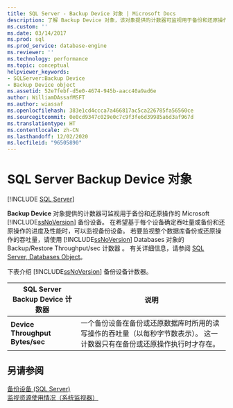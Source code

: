 ```yaml
---
title: SQL Server - Backup Device 对象 | Microsoft Docs
description: 了解 Backup Device 对象，该对象提供的计数器可监视用于备份和还原操作的 Microsoft SQL Server 备份设备。
ms.custom: ''
ms.date: 03/14/2017
ms.prod: sql
ms.prod_service: database-engine
ms.reviewer: ''
ms.technology: performance
ms.topic: conceptual
helpviewer_keywords:
- SQLServer:Backup Device
- Backup Device object
ms.assetid: 52e7febf-d5e0-4674-945b-aacc40a9ad6e
author: WilliamDAssafMSFT
ms.author: wiassaf
ms.openlocfilehash: 383e1cd4ccca7a466817ac5ca226785fa56560ce
ms.sourcegitcommit: 0e0cd9347c029e0c7c9f3fe6d39985a6d3af967d
ms.translationtype: HT
ms.contentlocale: zh-CN
ms.lasthandoff: 12/02/2020
ms.locfileid: "96505890"
---
```

# <a name="sql-server-backup-device-object"></a>SQL Server Backup Device 对象
 [!INCLUDE [SQL Server](../../includes/applies-to-version/sqlserver.md)]

  **Backup Device** 对象提供的计数器可监视用于备份和还原操作的 Microsoft [!INCLUDE[ssNoVersion](../../includes/ssnoversion-md.md)] 备份设备。 在希望基于每个设备确定吞吐量或备份和还原操作的进度及性能时，可以监视备份设备。 若要监视整个数据库备份或还原操作的吞吐量，请使用 [!INCLUDE[ssNoVersion](../../includes/ssnoversion-md.md)] Databases 对象的 Backup/Restore Throughput/sec 计数器 。 有关详细信息，请参阅 [SQL Server, Databases Object](../../relational-databases/performance-monitor/sql-server-databases-object.md)。  
  
 下表介绍 [!INCLUDE[ssNoVersion](../../includes/ssnoversion-md.md)] 备份设备计数器。  
  
|SQL Server Backup Device 计数器|说明|  
|---------------------------------------|-----------------|  
|**Device Throughput Bytes/sec**|一个备份设备在备份或还原数据库时所用的读写操作的吞吐量（以每秒字节数表示）。 这一计数器只有在备份或还原操作执行时才存在。|  
  
## <a name="see-also"></a>另请参阅  
 [备份设备 (SQL Server)](../../relational-databases/backup-restore/backup-devices-sql-server.md)   
 [监视资源使用情况（系统监视器）](../../relational-databases/performance-monitor/monitor-resource-usage-system-monitor.md)  
  
  
